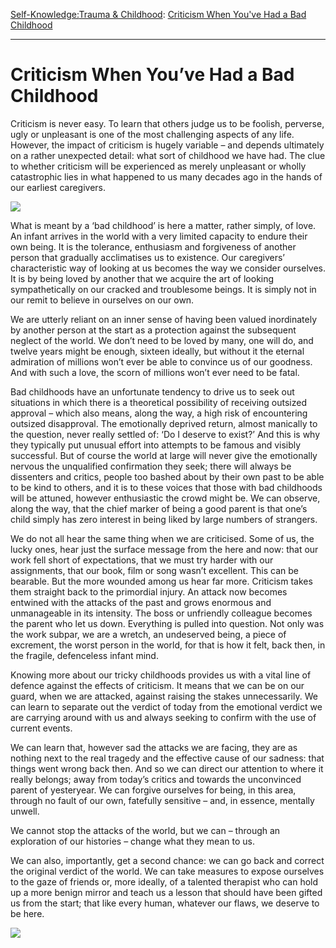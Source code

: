 [Self-Knowledge:](https://www.theschooloflife.com/thebookoflife/category/self-knowledge/)[Trauma & Childhood](https://www.theschooloflife.com/thebookoflife/category/self-knowledge/trauma-childhood/): [Criticism When You've Had a Bad Childhood](https://www.theschooloflife.com/thebookoflife/criticism-when-youve-had-a-bad-childhood/)

* * *

# Criticism When You’ve Had a Bad Childhood

Criticism is never easy. To learn that others judge us to be foolish, perverse, ugly or unpleasant is one of the most challenging aspects of any life. However, the impact of criticism is hugely variable – and depends ultimately on a rather unexpected detail: what sort of childhood we have had. The clue to whether criticism will be experienced as merely unpleasant or wholly catastrophic lies in what happened to us many decades ago in the hands of our earliest caregivers.

![](http://www.tate.org.uk/sites/default/files/styles/width-480/public/electricprisms1913_0.jpg)

What is meant by a ‘bad childhood’ is here a matter, rather simply, of love. An infant arrives in the world with a very limited capacity to endure their own being. It is the tolerance, enthusiasm and forgiveness of another person that gradually acclimatises us to existence. Our caregivers’ characteristic way of looking at us becomes the way we consider ourselves. It is by being loved by another that we acquire the art of looking sympathetically on our cracked and troublesome beings. It is simply not in our remit to believe in ourselves on our own.

We are utterly reliant on an inner sense of having been valued inordinately by another person at the start as a protection against the subsequent neglect of the world. We don’t need to be loved by many, one will do, and twelve years might be enough, sixteen ideally, but without it the eternal admiration of millions won’t ever be able to convince us of our goodness. And with such a love, the scorn of millions won’t ever need to be fatal.

Bad childhoods have an unfortunate tendency to drive us to seek out situations in which there is a theoretical possibility of receiving outsized approval – which also means, along the way, a high risk of encountering outsized disapproval. The emotionally deprived return, almost manically to the question, never really settled of: ‘Do I deserve to exist?’ And this is why they typically put unusual effort into attempts to be famous and visibly successful. But of course the world at large will never give the emotionally nervous the unqualified confirmation they seek; there will always be dissenters and critics, people too bashed about by their own past to be able to be kind to others, and it is to these voices that those with bad childhoods will be attuned, however enthusiastic the crowd might be. We can observe, along the way, that the chief marker of being a good parent is that one’s child simply has zero interest in being liked by large numbers of strangers.

We do not all hear the same thing when we are criticised. Some of us, the lucky ones, hear just the surface message from the here and now: that our work fell short of expectations, that we must try harder with our assignments, that our book, film or song wasn’t excellent. This can be bearable. But the more wounded among us hear far more. Criticism takes them straight back to the primordial injury. An attack now becomes entwined with the attacks of the past and grows enormous and unmanageable in its intensity. The boss or unfriendly colleague becomes the parent who let us down. Everything is pulled into question. Not only was the work subpar, we are a wretch, an undeserved being, a piece of excrement, the worst person in the world, for that is how it felt, back then, in the fragile, defenceless infant mind.

Knowing more about our tricky childhoods provides us with a vital line of defence against the effects of criticism. It means that we can be on our guard, when we are attacked, against raising the stakes unnecessarily. We can learn to separate out the verdict of today from the emotional verdict we are carrying around with us and always seeking to confirm with the use of current events.

We can learn that, however sad the attacks we are facing, they are as nothing next to the real tragedy and the effective cause of our sadness: that things went wrong back then. And so we can direct our attention to where it really belongs; away from today’s critics and towards the unconvinced parent of yesteryear. We can forgive ourselves for being, in this area, through no fault of our own, fatefully sensitive – and, in essence, mentally unwell.

We cannot stop the attacks of the world, but we can – through an exploration of our histories – change what they mean to us.

We can also, importantly, get a second chance: we can go back and correct the original verdict of the world. We can take measures to expose ourselves to the gaze of friends or, more ideally, of a talented therapist who can hold up a more benign mirror and teach us a lesson that should have been gifted us from the start; that like every human, whatever our flaws, we deserve to be here.

[![](https://img.youtube.com/vi/BTzW1ol5vkc/0.jpg)](https://www.youtube.com/embed/BTzW1ol5vkc '')
